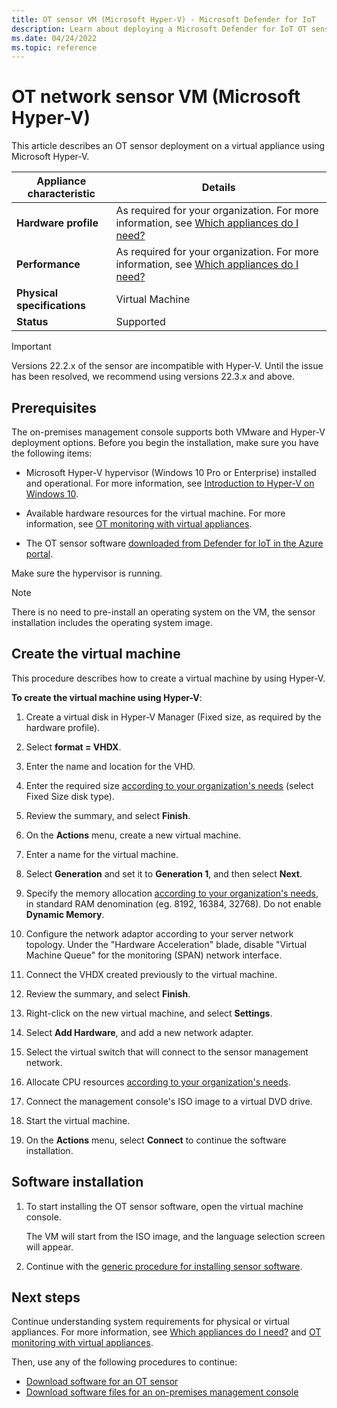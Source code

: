 ```yaml
---
title: OT sensor VM (Microsoft Hyper-V) - Microsoft Defender for IoT
description: Learn about deploying a Microsoft Defender for IoT OT sensor as a virtual appliance using Microsoft Hyper-V.
ms.date: 04/24/2022
ms.topic: reference
---
```


# OT network sensor VM (Microsoft Hyper-V)

This article describes an OT sensor deployment on a virtual appliance using Microsoft Hyper-V.

| Appliance characteristic |Details |
|---------|---------|
|**Hardware profile** |  As required for your organization. For more information, see [Which appliances do I need?](../ot-appliance-sizing.md) |
|**Performance** | 	 As required for your organization. For more information, see [Which appliances do I need?](../ot-appliance-sizing.md) |
|**Physical specifications** | Virtual Machine |
|**Status** | Supported |

> [!IMPORTANT]
> Versions 22.2.x of the sensor are incompatible with Hyper-V. Until the issue has been resolved, we recommend using versions 22.3.x and above.

## Prerequisites

The on-premises management console supports both VMware and Hyper-V deployment options. Before you begin the installation, make sure you have the following items:

- Microsoft Hyper-V hypervisor (Windows 10 Pro or Enterprise) installed and operational. For more information, see [Introduction to Hyper-V on Windows 10](/virtualization/hyper-v-on-windows/about).

- Available hardware resources for the virtual machine. For more information, see [OT monitoring with virtual appliances](../ot-virtual-appliances.md).

- The OT sensor software [downloaded from Defender for IoT in the Azure portal](../ot-deploy/install-software-ot-sensor.md#download-software-files-from-the-azure-portal).

Make sure the hypervisor is running.

> [!NOTE]
> There is no need to pre-install an operating system on the VM, the sensor installation includes the operating system image.

## Create the virtual machine

This procedure describes how to create a virtual machine by using Hyper-V.

**To create the virtual machine using Hyper-V**:

1. Create a virtual disk in Hyper-V Manager (Fixed size, as required by the hardware profile).

1. Select **format = VHDX**.

1. Enter the name and location for the VHD.

1. Enter the required size [according to your organization's needs](../ot-appliance-sizing.md) (select Fixed Size disk type).

1. Review the summary, and select **Finish**.

1. On the **Actions** menu, create a new virtual machine.

1. Enter a name for the virtual machine.

1. Select **Generation** and set it to **Generation 1**, and then select **Next**.

1. Specify the memory allocation [according to your organization's needs](../ot-appliance-sizing.md), in standard RAM denomination (eg. 8192, 16384, 32768). Do not enable **Dynamic Memory**.

1. Configure the network adaptor according to your server network topology. Under the "Hardware Acceleration" blade, disable "Virtual Machine Queue" for the monitoring (SPAN) network interface.

1. Connect the VHDX created previously to the virtual machine.

1. Review the summary, and select **Finish**.

1. Right-click on the new virtual machine, and select **Settings**.

1. Select **Add Hardware**, and add a new network adapter.

1. Select the virtual switch that will connect to the sensor management network.

1. Allocate CPU resources [according to your organization's needs](../ot-appliance-sizing.md).

1. Connect the management console's ISO image to a virtual DVD drive.

1. Start the virtual machine.

1. On the **Actions** menu, select **Connect** to continue the software installation.

## Software installation

1. To start installing the OT sensor software, open the virtual machine console.

    The VM will start from the ISO image, and the language selection screen will appear.

1. Continue with the [generic procedure for installing sensor software](../how-to-install-software.md).



## Next steps

Continue understanding system requirements for physical or virtual appliances. For more information, see [Which appliances do I need?](../ot-appliance-sizing.md) and [OT monitoring with virtual appliances](../ot-virtual-appliances.md).

Then, use any of the following procedures to continue:

- [Download software for an OT sensor](../ot-deploy/install-software-ot-sensor.md#download-software-files-from-the-azure-portal)
- [Download software files for an on-premises management console](../ot-deploy/install-software-on-premises-management-console.md#download-software-files-from-the-azure-portal)

